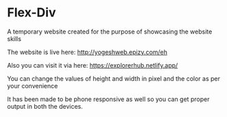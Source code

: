 # Flex-Div
A temporary website created for the purpose of showcasing the website skills

The website is live here: http://yogeshweb.epizy.com/eh

Also you can visit it via here: https://explorerhub.netlify.app/

You can change the values of height and width in pixel and the color as per your convenience

It has been made to be phone responsive as well so you can get proper output in both the devices.
